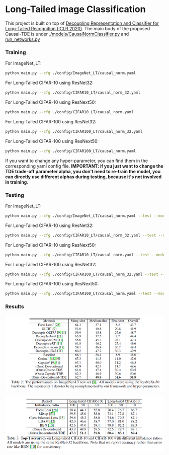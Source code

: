 # Long-Tailed image Classification

This project is built on top of [Decoupling Representation and Classifier for Long-Tailed Recognition (ICLR 2020)](https://github.com/facebookresearch/classifier-balancing). The main body of the proposed Causal-TDE is under [./models/CausalNormClassifier.py](models/CausalNormClassifier.py) and [run_networks.py](run_networks.py) 


### Training
For ImageNet_LT: 
```bash
python main.py --cfg ./config/ImageNet_LT/causal_norm.yaml
```

For Long-Tailed CIFAR-10 using ResNet32:
```bash
python main.py --cfg ./config/CIFAR10_LT/causal_norm_32.yaml
```

For Long-Tailed CIFAR-10 using ResNext50:
```bash
python main.py --cfg ./config/CIFAR10_LT/causal_norm.yaml
```

For Long-Tailed CIFAR-100 using ResNet32:
```bash
python main.py --cfg ./config/CIFAR100_LT/causal_norm_32.yaml
```

For Long-Tailed CIFAR-100 using ResNext50:
```bash
python main.py --cfg ./config/CIFAR100_LT/causal_norm.yaml
```

If you want to change any hyper-parameter, you can find them in the corresponding yaml config file. **IMPORTANT: if you just want to change the TDE trade-off parameter alpha, you don't need to re-train the model, you can directly use different alphas during testing, because it's not involved in training**.

### Testing
For ImageNet_LT: 
```bash
python main.py --cfg ./config/ImageNet_LT/causal_norm.yaml --test --model_dir ./logs/ImageNet_LT/models/your_model
```

For Long-Tailed CIFAR-10 using ResNet32:
```bash
python main.py --cfg ./config/CIFAR10_LT/causal_norm_32.yaml --test --model_dir ./logs/ImageNet_LT/models/your_model
```

For Long-Tailed CIFAR-10 using ResNext50:
```bash
python main.py --cfg ./config/CIFAR10_LT/causal_norm.yaml --test --model_dir ./logs/ImageNet_LT/models/your_model
```

For Long-Tailed CIFAR-100 using ResNet32:
```bash
python main.py --cfg ./config/CIFAR100_LT/causal_norm_32.yaml --test --model_dir ./logs/ImageNet_LT/models/your_model
```

For Long-Tailed CIFAR-100 using ResNext50:
```bash
python main.py --cfg ./config/CIFAR100_LT/causal_norm.yaml --test --model_dir ./logs/ImageNet_LT/models/your_model
```

### Results

![alt text](imagenet-lt.png "from 'Long-Tailed Classification by Keeping the Good and Removing the Bad Momentum Causal Effect'")

![alt text](long-tailed-cifar.png "from 'Long-Tailed Classification by Keeping the Good and Removing the Bad Momentum Causal Effect'")